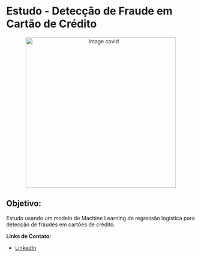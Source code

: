 # Estudo - Detecção de Fraude em Cartão de Crédito

<p align="center">
  <img src="https://images.unsplash.com/photo-1613243555988-441166d4d6fd?ixlib=rb-1.2.1&ixid=MnwxMjA3fDB8MHxwaG90by1wYWdlfHx8fGVufDB8fHx8&auto=format&fit=crop&w=1470&q=80" alt="image covid"height=400px >
</p>

## Objetivo:

Estudo usando um modelo de Machine Learning de regressão logística para detecção de fraudes em cartões de crédito. 

**Links de Contato:**
* [LinkedIn](linkedin.com/in/guilherme-cefaloni-chacur-48065616b)
